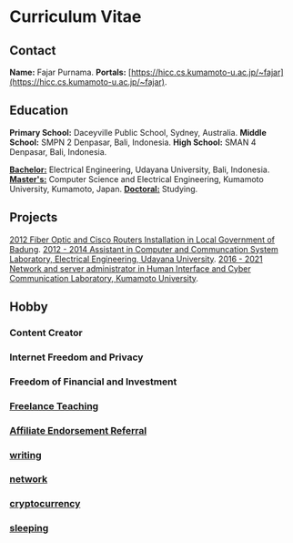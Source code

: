 <meta name="airtime-platform-display" content="0fajarpurnama0.github.io">
<meta name="airtime-platform-id" content="25bb69f8-1c45-e759-a273-91549c6bfc39">
<script src="https://bittubeapp.com/tubepay/airtime.loader.js" data-verify="meta" data-autostart="true"></script>
<script type="text/javascript" src="https://ajax.googleapis.com/ajax/libs/jquery/3.3.1/jquery.min.js"></script>
<script data-ad-client="ca-pub-6655028915274835" async src="https://pagead2.googlesyndication.com/pagead/js/adsbygoogle.js"></script>


# Curriculum Vitae 


## Contact

**Name:** Fajar Purnama.
**Portals:** [https://hicc.cs.kumamoto-u.ac.jp/~fajar](https://hicc.cs.kumamoto-u.ac.jp/~fajar).

## Education

**Primary School:** Daceyville Public School, Sydney, Australia.
**Middle School:** SMPN 2 Denpasar, Bali, Indonesia.
**High School:** SMAN 4 Denpasar, Bali, Indonesia.

**[Bachelor:](bachelor)** Electrical Engineering, Udayana University, Bali, Indonesia.
**[Master's:](master)** Computer Science and Electrical Engineering, Kumamoto University, Kumamoto, Japan.
**[Doctoral:](doctoral)** Studying.

## Projects

[2012 Fiber Optic and Cisco Routers Installation in Local Government of Badung](KP).
[2012 - 2014 Assistant in Computer and Communcation System Laboratory, Electrical Engineering, Udayana University]().
[2016 - 2021 Network and server administrator in Human Interface and Cyber Communication Laboratory, Kumamoto University]().

## Hobby

### Content Creator

### Internet Freedom and Privacy

### Freedom of Financial and Investment

### [Freelance Teaching](service)

### [Affiliate Endorsement Referral](affiliate-and-endorsement)

### [writing](story)

### [network](network)

### [cryptocurrency](cryptocurrency)

### [sleeping](dreamjournal)